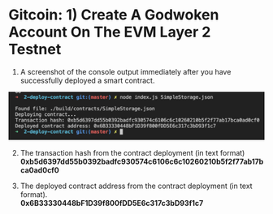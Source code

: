 # Gitcoin: 1) Create A Godwoken Account On The EVM Layer 2 Testnet

1. A screenshot of the console output immediately after you have successfully deployed a smart contract.

![alt text](1.png)

2. The transaction hash from the contract deployment (in text format)
   <br/>
   <b>0xb5d6397dd55b0392badfc930574c6106c6c10260210b5f2f77ab17bca0ad0cf0</b>

3. The deployed contract address from the contract deployment (in text format).
   <br/>
   <b>0x6B33330448bF1D39f800fDD5E6c317c3bD93f1c7</b>
